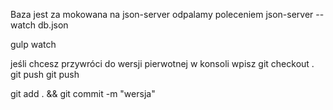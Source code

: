 Baza jest za mokowana na json-server
odpalamy poleceniem
json-server --watch db.json


gulp watch


jeśli chcesz przywróci do wersji pierwotnej w konsoli wpisz 
git checkout . git push
git push

git add . && git commit -m "wersja"